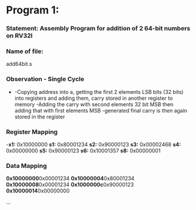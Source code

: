 # Program 1: 
### Statement: Assembly Program for addition of 2 64-bit numbers on RV32I

### Name of file:
add64bit.s

### Observation - Single Cycle
- -Copying address into a, getting the first 2 elements LSB bits (32 bits) into 
   registers and adding them, carry stored in another register to memory
  -Adding the carry with second elements 32 bit MSB then adding that with first 
   elements MSB
  -generated final carry is then again stored in the register
 
### Register Mapping
-**x1:** 0x10000000
 **s1:** 0x80001234 
 **s2:** 0x90000123
 **s3:** 0x00002468
 **s4:** 0x00000000
 **s5:** 0x90000123
 **s6:** 0x10001357
 **s8:** 0x00000001

### Data Mapping
 **0x10000000**0x00001234 
 **0x10000004**0x80001234
 **0x10000008**0x00001234
 **0x1000000c**0x90000123
 **0x10000014**0x00000000

...
